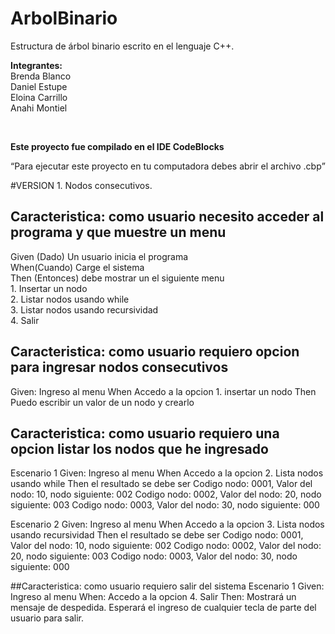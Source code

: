 # ArbolBinario
Estructura de árbol binario escrito en el lenguaje C++.

<strong>Integrantes:</strong> 
<br/>
Brenda Blanco <br/>
Daniel Estupe </br>
Eloina Carrillo <br/>
Anahi Montiel <br/>

<br/>

<strong>Este proyecto fue compilado en el IDE CodeBlocks</strong>

<q>Para ejecutar este proyecto en tu computadora debes abrir el
   archivo .cbp</q>


#VERSION 1. Nodos consecutivos.

## Caracteristica: como usuario necesito acceder al programa y que muestre un menu <br/>
Given (Dado)	Un usuario inicia el programa <br/>
When(Cuando)	Carge el sistema <br/>
Then (Entonces)	debe mostrar un el siguiente menu <br/>
	1. Insertar un nodo <br/>
	2. Listar nodos usando while <br/>
	3. Listar nodos usando recursividad <br/>
	4. Salir <br/>

## Caracteristica: como usuario requiero opcion para ingresar nodos consecutivos	
Given:	Ingreso al menu
When	Accedo a la opcion 1. insertar un nodo
Then	Puedo escribir un valor de un nodo y crearlo
	
## Caracteristica: como usuario requiero una opcion listar los nodos que he ingresado	
Escenario 1	
Given:	Ingreso al menu
When	Accedo a la opcion 2. Lista nodos usando while
Then	el resultado se debe ser 
	Codigo nodo: 0001, Valor del nodo: 10, nodo siguiente: 002
	Codigo nodo: 0002, Valor del nodo: 20, nodo siguiente: 003
	Codigo nodo: 0003, Valor del nodo: 30, nodo siguiente: 000

Escenario 2	
Given:	Ingreso al menu
When	Accedo a la opcion 3. Lista nodos usando recursividad
Then	el resultado se debe ser 
	Codigo nodo: 0001, Valor del nodo: 10, nodo siguiente: 002
	Codigo nodo: 0002, Valor del nodo: 20, nodo siguiente: 003
	Codigo nodo: 0003, Valor del nodo: 30, nodo siguiente: 000

##Caracteristica: como usuario requiero salir del sistema
Escenario 1
Given: Ingreso al menu
When: Accedo a la opcion 4. Salir
Then: Mostrará un mensaje de despedida. 
      Esperará el ingreso de cualquier tecla de parte del usuario para salir.

